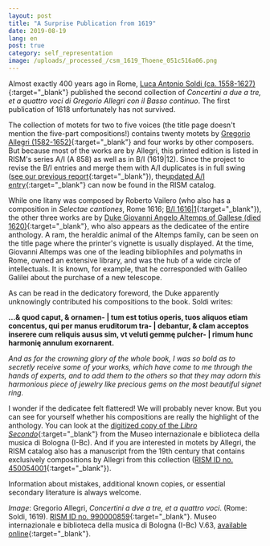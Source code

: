 ```yaml
---
layout: post
title: "A Surprise Publication from 1619"
date: 2019-08-19
lang: en
post: true
category: self_representation
image: /uploads/_processed_/csm_1619_Thoene_051c516a06.png
---
```



Almost exactly 400 years ago in Rome, [Luca Antonio Soldi (ca. 1558-1627)](https://opac.rism.info/metaopac/perma.do?v=rism&q=-1%3d%22ks40010260%22){:target="_blank"} published the second collection of _Concertini a due a tre, et a quattro voci di Gregorio Allegri con il Basso continuo_. The first publication of 1618 unfortunately has not survived.

The collection of motets for two to five voices (the title page doesn't mention the five-part compositions!) contains twenty motets by [Gregorio Allegri (1582-1652)](https://opac.rism.info/search?id=pe28948&View=rism&Language=en){:target="_blank"} and four works by other composers. But because most of the works are by Allegri, this printed edition is listed in RISM's series A/I (A 858) as well as in B/I (1619|12). Since the project to revise the B/I entries and merge them with A/I duplicates is in full swing ([see our previous report](/self_representation/2019/03/28/17thcentury-printed-anthologies-the-first-decade.html){:target="_blank"}), the[updated A/I entry](https://opac.rism.info/search?id=00000990000859&View=rism&Language=en){:target="_blank"} can now be found in the RISM catalog.

While one litany was composed by Roberto Vailero (who also has a composition in _Selectae cantiones_, Rome 1616; [B/I 1616|1](https://opac.rism.info/search?id=993121419&View=rism&Language=en){:target="_blank"}), the other three works are by [Duke Giovanni Angelo Altemps of Gallese (died 1620)](https://opac.rism.info/search?id=pe30050073&View=rism&Language=en){:target="_blank"}, who also appears as the dedicatee of the entire anthology. A ram, the heraldic animal of the Altemps family, can be seen on the title page where the printer's vignette is usually displayed. At the time, Giovanni Altemps was one of the leading bibliophiles and polymaths in Rome, owned an extensive library, and was the hub of a wide circle of intellectuals. It is known, for example, that he corresponded with Galileo Galilei about the purchase of a new telescope.

As can be read in the dedicatory foreword, the Duke apparently unknowingly contributed his compositions to the book. Soldi writes:

**...& quod caput, & ornamen- | tum est totius operis, tuos aliquos etiam concentus, qui per manus eruditorum tra- | debantur, & clam acceptos inserere cum reliquis ausus sim, vt veluti gemmę pulcher- | rimum hunc harmonię annulum exornarent.**

_And as for the crowning glory of the whole book, I was so bold as to secretly receive some of your works, which have come to me through the hands of experts, and to add them to the others so that they may adorn this harmonious piece of jewelry like precious gems on the most beautiful signet ring._


I wonder if the dedicatee felt flattered! We will probably never know. But you can see for yourself whether his compositions are really the highlight of the anthology. You can look at the [digitized copy of the _Libro Secondo_](http://www.bibliotecamusica.it/cmbm/viewschedatwbca.asp?path=/cmbm/images/ripro/gaspari/_V/V063/){:target="_blank"} from the Museo internazionale e biblioteca della musica di Bologna (I-Bc). And if you are interested in motets by Allegri, the RISM catalog also has a manuscript from the 19th century that contains exclusively compositions by Allegri from this collection ([RISM ID no. 450054001](https://opac.rism.info/search?id=450054001&View=rism&Language=en){:target="_blank"}).

Information about mistakes, additional known copies, or essential secondary literature is always welcome.


_Image_: Gregorio Allegri, _Concertini a dve a tre, et a quattro voci_. (Rome: Soldi, 1619). [RISM ID no. 990000859](https://opac.rism.info/search?id=00000990000859&View=rism&Language=en){:target="_blank"}. Museo internazionale e biblioteca della musica di Bologna (I-Bc) V.63, [available online](http://www.bibliotecamusica.it/cmbm/viewschedatwbca.asp?path=/cmbm/images/ripro/gaspari/_V/V063/){:target="_blank"}.



<script type="text/javascript">var switchTo5x=true;</script><script type="text/javascript" src="http://w.sharethis.com/button/buttons.js"></script><script type="text/javascript">stLight.options({publisher: "9b601438-1ce1-49d8-bfd7-9cff5df54c17", doNotHash: false, doNotCopy: false, hashAddressBar: false});</script>